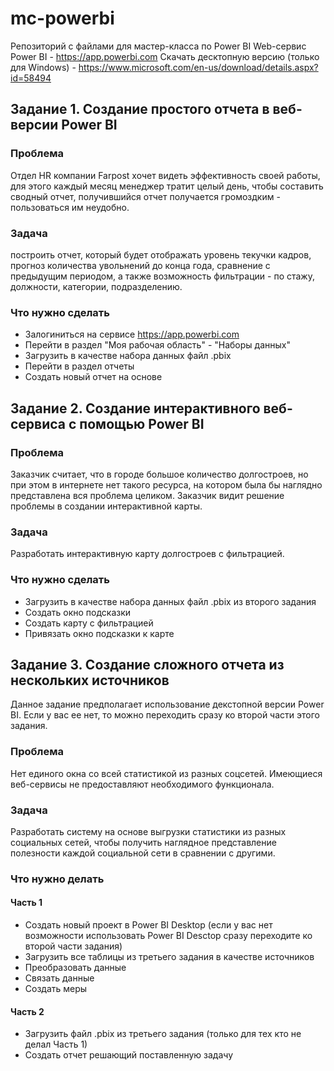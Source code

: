 # mc-powerbi
Репозиторий с файлами для мастер-класса по Power BI
Web-сервис Power BI - https://app.powerbi.com
Скачать десктопную версию (только для Windows) - https://www.microsoft.com/en-us/download/details.aspx?id=58494

## Задание 1. Создание простого отчета в веб-версии Power BI
### Проблема
Отдел HR компании Farpost хочет видеть эффективность своей работы, для этого каждый месяц менеджер тратит целый день, чтобы составить сводный отчет, получившийся отчет получается громоздким - пользоваться им неудобно.
### Задача
построить отчет, который будет отображать уровень текучки кадров, прогноз количества увольнений до конца года, сравнение с предыдущим периодом, а также возможность фильтрации - по стажу, должности, категории, подразделению.
### Что нужно сделать
* Залогиниться на сервисе https://app.powerbi.com
* Перейти в раздел "Моя рабочая область" - "Наборы данных"
* Загрузить в качестве набора данных файл .pbix
* Перейти в раздел отчеты
* Создать новый отчет на основе 


## Задание 2. Создание интерактивного веб-сервиса с помощью Power BI
### Проблема
Заказчик считает, что в городе большое количество долгостроев, но при этом в интернете нет такого ресурса, на котором была бы наглядно представлена вся проблема целиком. Заказчик видит решение проблемы в создании интерактивной карты.
### Задача
Разработать интерактивную карту долгостроев с фильтрацией.
### Что нужно сделать
* Загрузить в качестве набора данных файл .pbix из второго задания
* Создать окно подсказки
* Создать карту с фильтрацией
* Привязать окно подсказки к карте

## Задание 3. Создание сложного отчета из нескольких источников
Данное задание предполагает использование декстопной версии Power BI. Если у вас ее нет, то можно переходить сразу ко второй части этого задания.
### Проблема
Нет единого окна со всей статистикой из разных соцсетей. Имеющиеся веб-сервисы не предоставляют необходимого функционала.
### Задача
Разработать систему на основе выгрузки статистики из разных социальных сетей, чтобы получить наглядное представление полезности каждой социальной сети в сравнении с другими.
### Что нужно делать
#### Часть 1
* Создать новый проект в Power BI Desktop (если у вас нет возможности использовать Power BI Desctop сразу переходите ко второй части задания)
* Загрузить все таблицы из третьего задания в качестве источников
* Преобразовать данные
* Связать данные
* Создать меры
#### Часть 2
* Загрузить файл .pbix из третьего задания (только для тех кто не делал Часть 1)
* Создать отчет решающий поставленную задачу
